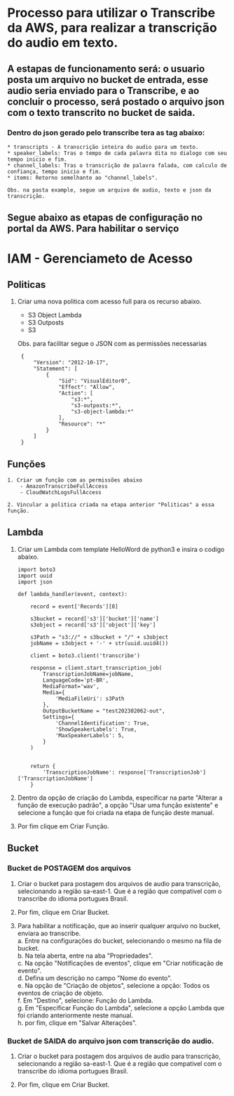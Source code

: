 # Processo para utilizar o Transcribe da AWS, para realizar a transcrição do audio em texto. 

## A estapas de funcionamento será: o usuario posta um arquivo no bucket de entrada, esse audio seria enviado para o Transcribe, e ao concluir o processo, será postado o arquivo json com o texto transcrito  no bucket de saida.   

### Dentro do json gerado pelo transcribe tera as tag abaixo:  

    * transcripts - A transcrição inteira do audio para um texto.  
    * speaker_labels: Tras o tempo de cada palavra dita no dialogo com seu tempo inicio e fim.  
    * channel_labels: Tras o transcrição de palavra falada, com calculo de confiança, tempo inicio e fim.   
    * items: Retorno semelhante ao "channel_labels".  

    Obs. na pasta example, segue um arquivo de audio, texto e json da transcrição.  

## Segue abaixo as etapas de configuração no portal da AWS. Para habilitar o serviço
# IAM - Gerenciameto de Acesso

## Politicas

1. Criar uma nova politica com acesso full para os recurso abaixo.

    - S3 Object Lambda
    - S3 Outposts
    - S3

    Obs. para facilitar segue o JSON com as permissões necessarias
        
        {
            "Version": "2012-10-17",
            "Statement": [
                {
                    "Sid": "VisualEditor0",
                    "Effect": "Allow",
                    "Action": [
                        "s3:*",
                        "s3-outposts:*",
                        "s3-object-lambda:*"
                    ],
                    "Resource": "*"
                }
            ]
        }

## Funções

    1. Criar um função com as permissões abaixo
        - AmazonTranscribeFullAccess
        - CloudWatchLogsFullAccess

    2. Vincular a politica criada na etapa anterior "Politicas" a essa função.

## Lambda

1. Criar um Lambda com template HelloWord de python3 e insira o codigo abaixo.
    ```
    import boto3
    import uuid
    import json

    def lambda_handler(event, context):

        record = event['Records'][0]
        
        s3bucket = record['s3']['bucket']['name']
        s3object = record['s3']['object']['key']
        
        s3Path = "s3://" + s3bucket + "/" + s3object
        jobName = s3object + '-' + str(uuid.uuid4())

        client = boto3.client('transcribe')

        response = client.start_transcription_job(
            TranscriptionJobName=jobName,
            LanguageCode='pt-BR',
            MediaFormat='wav',
            Media={
                'MediaFileUri': s3Path
            },
            OutputBucketName = "test202302062-out",
            Settings={
                'ChannelIdentification': True,
                'ShowSpeakerLabels': True,
                'MaxSpeakerLabels': 5,
            }
        )


        return {
            'TranscriptionJobName': response['TranscriptionJob']['TranscriptionJobName']
        }
    ```

2. Dentro da opção de criação do Lambda, especificar na parte "Alterar a função de execução padrão", a opção "Usar uma função existente" e selecione a função que foi criada na etapa de função deste manual.  

3. Por fim clique em Criar Função.  

## Bucket

### Bucket de POSTAGEM dos arquivos

1. Criar o bucket para postagem dos arquivos de audio para transcrição, selecionando a região sa-east-1. Que é a região que compativel com o transcribe do idioma portugues Brasil.  

2. Por fim, clique em Criar Bucket.  

3. Para habilitar a notificação, que ao inserir qualquer arquivo no bucket, enviara ao transcribe.  
    a. Entre na configurações do bucket, selecionando o mesmo na fila de bucket.  
    b. Na tela aberta, entre na aba "Propriedades".  
    c. Na opção "Notificações de eventos", clique em "Criar notificação de evento".  
    d. Defina um descrição no campo "Nome do evento".  
    e. Na opção de "Criação de objetos", selecione a opção: Todos os eventos de criação de objeto.  
    f. Em "Destino", selecione: Função do Lambda.  
    g. Em "Especificar Função do Lambda", selecione a opção Lambda que foi criando anteriormente neste manual.  
    h. por fim, clique em "Salvar Alterações".  
    
### Bucket de SAIDA do arquivo json com transcrição do audio. 

1. Criar o bucket para postagem dos arquivos de audio para transcrição, selecionando a região sa-east-1. Que é a região que compativel com o transcribe do idioma portugues Brasil.   

2. Por fim, clique em Criar Bucket.      
